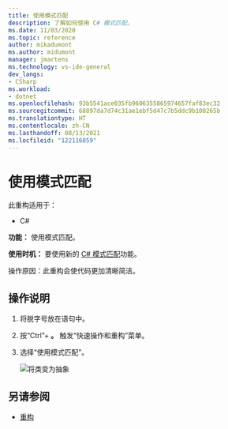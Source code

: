 ```yaml
---
title: 使用模式匹配
description: 了解如何使用 C# 模式匹配。
ms.date: 11/03/2020
ms.topic: reference
author: mikadumont
ms.author: midumont
manager: jmartens
ms.technology: vs-ide-general
dev_langs:
- CSharp
ms.workload:
- dotnet
ms.openlocfilehash: 93b5541ace035fb9606355865974657faf83ec32
ms.sourcegitcommit: 68897da7d74c31ae1ebf5d47c7b5ddc9b108265b
ms.translationtype: HT
ms.contentlocale: zh-CN
ms.lasthandoff: 08/13/2021
ms.locfileid: "122116859"
---
```

# <a name="use-pattern-matching"></a>使用模式匹配

此重构适用于：

- C#

**功能：** 使用模式匹配。

**使用时机：** 要使用新的 [C# 模式匹配](https://docs.microsoft.com/dotnet/csharp/whats-new/csharp-9#pattern-matching-enhancements)功能。

操作原因：此重构会使代码更加清晰简洁。

## <a name="how-to"></a>操作说明

1. 将脱字号放在语句中。

2. 按“Ctrl”+ **。** 触发“快速操作和重构”菜单。

3. 选择“使用模式匹配”。

    ![将类变为抽象](media/use-pattern-matching-not-syntax.png)

## <a name="see-also"></a>另请参阅

- [重构](../refactoring-in-visual-studio.md)
